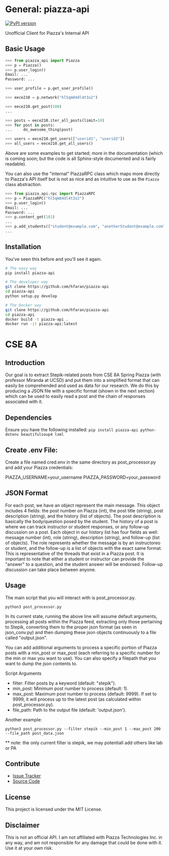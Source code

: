 # General: piazza-api

[![PyPI version](https://badge.fury.io/py/piazza-api.png)](http://badge.fury.io/py/piazza-api)

Unofficial Client for Piazza's Internal API


## Basic Usage

```python
>>> from piazza_api import Piazza
>>> p = Piazza()
>>> p.user_login()
Email: ...
Password: ...

>>> user_profile = p.get_user_profile()

>>> eece210 = p.network("hl5qm84dl4t3x2")

>>> eece210.get_post(100)
...

>>> posts = eece210.iter_all_posts(limit=10)
>>> for post in posts:
...     do_awesome_thing(post)

>>> users = eece210.get_users(["userid1", "userid2"])
>>> all_users = eece210.get_all_users()
```

Above are some examples to get started; more in the documentation (which is coming soon; 
but the code is all Sphinx-style documented and is fairly readable).

You can also use the "internal" PiazzaRPC class which maps more directly
to Piazza's API itself but is not as nice and as intuitive to use as the
`Piazza` class abstraction.

```python
>>> from piazza_api.rpc import PiazzaRPC
>>> p = PiazzaRPC("hl5qm84dl4t3x2")
>>> p.user_login()
Email: ...
Password: ...
>>> p.content_get(181)
...
>>> p.add_students(["student@example.com", "anotherStudent@example.com"])
...
```


## Installation

You've seen this before and you'll see it again.

```bash
# The easy way
pip install piazza-api
```

```bash
# The developer way
git clone https://github.com/hfaran/piazza-api
cd piazza-api
python setup.py develop
```

```bash
# The Docker way
git clone https://github.com/hfaran/piazza-api
cd piazza-api
docker build -t piazza-api .
docker run -it piazza-api:latest
```
# CSE 8A 


## Introduction

Our goal is to extract Stepik-related posts from CSE 8A Spring Piazza (with professor Miranda at UCSD) and put them into a simplified format that can easily be comprehended and used as data for our research. We do this by producing a JSON file with a specific format (shown in the next section) which can be used to easily read a post and the chain of responses associated with it. 

## Dependencies 
Ensure you have the following installed:
```pip install piazza-api python-dotenv beautifulsoup4 lxml```

## Create .env File:
Create a file named cred.env in the same directory as post_processor.py and add your Piazza credentials:

PIAZZA_USERNAME=your_username
PIAZZA_PASSWORD=your_password

## JSON Format

For each post, we have an object represent the main message. This object includes 4 fields: the post number on Piazza (int), the post title (string), post description (string), and the history (list of objects). The post description is basically the body/question posed by the student. The history of a post is where we can track instructor or student responses, or any follow-up discussion on a post. Each object in our history list has four fields as well: message number (int), role (string), description (string), and follow-up (list of objects). The role represents whether the message is by an instructoreo or student, and the follow-up is a list of objects with the exact same format. This is representative of the threads that exist in a Piazza post. It is important to note that either a student or instructor can provide the "answer" to a question, and the student answer will be endorsed. Follow-up discussion can take place between anyone. 

## Usage
The main script that you will interact with is post_processor.py.

``` python3 post_processor.py ```

 In its current state, running the above line will assume default arguments, processing all posts within the Piazza feed, extracting only those pertaining to Stepik, converting them to the proper json format (as seen in json_conv.py) and then dumping these json objects continuously to a file called "output.json". 

 You can add additional arguments to process a specific portion of Piazza posts with a min_post or max_post (each referring to a specific number for the min or max you want to use). You can also specify a filepath that you want to dump the json contents to. 

 Script Arguments
- filter: Filter posts by a keyword (default: "stepik").
- min_post: Minimum post number to process (default: 1).
- max_post: Maximum post number to process (default: 9999). If set to 9999, it will process up to the latest post (as calculated within post_processor.py).
- file_path: Path to the output file (default: 'output.json').

Another example:

```python3 post_processor.py --filter stepik --min_post 1 --max_post 200 --file_path post_data.json```

** note: the only current filter is stepik, we may potentiall add others like lab or PA

## Contribute

* [Issue Tracker](https://github.com/hfaran/piazza-api/issues)
* [Source Code](https://github.com/hfaran/piazza-api)


## License

This project is licensed under the MIT License.


## Disclaimer

This is not an official API. I am not affiliated with Piazza Technologies Inc. 
in any way, and am not responsible for any damage that could be done with it. 
Use it at your own risk.
